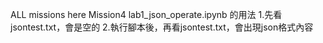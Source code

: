 ALL missions here
Mission4 lab1_json_operate.ipynb 的用法
1.先看jsontest.txt，會是空的
2.執行腳本後，再看jsontest.txt，會出現json格式內容
